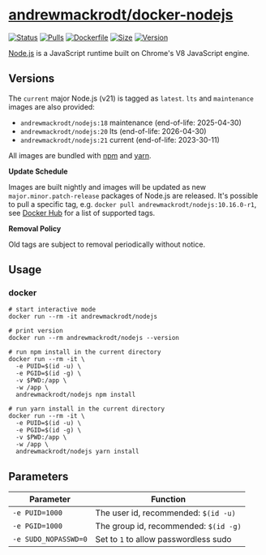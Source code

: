 # [andrewmackrodt/docker-nodejs](https://github.com/andrewmackrodt/dockerfiles/tree/master/nodejs)

[![Status](https://jenkins.mackrodt.io/buildStatus/icon?job=dockerfiles%2Fnodejs)][status]
[![Pulls](https://img.shields.io/docker/pulls/andrewmackrodt/nodejs.svg)][pulls]
[![Dockerfile](https://img.shields.io/github/size/andrewmackrodt/dockerfiles/nodejs/Dockerfile.svg?label=dockerfile)][dockerfile]
[![Size](https://img.shields.io/docker/image-size/andrewmackrodt/nodejs)][size]
[![Version](https://img.shields.io/docker/v/andrewmackrodt/nodejs)][version]

[status]: https://jenkins.mackrodt.io/job/dockerfiles/job/nodejs/
[pulls]: https://hub.docker.com/r/andrewmackrodt/nodejs
[dockerfile]: https://github.com/andrewmackrodt/dockerfiles/blob/master/nodejs/Dockerfile
[size]: https://microbadger.com/images/andrewmackrodt/nodejs
[version]: https://hub.docker.com/r/andrewmackrodt/nodejs/tags

[Node.js](https://nodejs.org/) is a JavaScript runtime built on Chrome's V8 JavaScript engine.

## Versions

The `current` major Node.js (v21) is tagged as `latest`. `lts` and `maintenance` images are also provided:

- `andrewmackrodt/nodejs:18` maintenance (end-of-life: 2025-04-30)
- `andrewmackrodt/nodejs:20` lts (end-of-life: 2026-04-30)
- `andrewmackrodt/nodejs:21` current (end-of-life: 2023-30-11)

All images are bundled with [npm](https://www.npmjs.com/) and [yarn](https://yarnpkg.com/).

**Update Schedule**

Images are built nightly and images will be updated as new `major.minor.patch-release`
packages of Node.js are released. It's possible to pull a specific tag, e.g.
`docker pull andrewmackrodt/nodejs:10.16.0-r1`, see [Docker Hub][hub] for a list of
supported tags.

[hub]: https://hub.docker.com/r/andrewmackrodt/nodejs/tags

**Removal Policy**

Old tags are subject to removal periodically without notice.

## Usage
<span data-message="dockerhub formatting fix"></span>
### docker

```
# start interactive mode
docker run --rm -it andrewmackrodt/nodejs

# print version
docker run --rm andrewmackrodt/nodejs --version

# run npm install in the current directory
docker run --rm -it \
  -e PUID=$(id -u) \
  -e PGID=$(id -g) \
  -v $PWD:/app \
  -w /app \
  andrewmackrodt/nodejs npm install

# run yarn install in the current directory
docker run --rm -it \
  -e PUID=$(id -u) \
  -e PGID=$(id -g) \
  -v $PWD:/app \
  -w /app \
  andrewmackrodt/nodejs yarn install
```

## Parameters

| Parameter            | Function                              |
|----------------------|---------------------------------------|
| `-e PUID=1000`       | The user id, recommended: `$(id -u)`  |
| `-e PGID=1000`       | The group id, recommended: `$(id -g)` |
| `-e SUDO_NOPASSWD=0` | Set to `1` to allow passwordless sudo |
